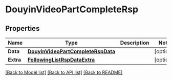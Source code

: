 # DouyinVideoPartCompleteRsp

## Properties

Name | Type | Description | Notes
------------ | ------------- | ------------- | -------------
**Data** | [**DouyinVideoPartCompleteRspData**](DouyinVideoPartCompleteRsp_data.md) |  | [optional] 
**Extra** | [**FollowingListRspDataExtra**](FollowingListRsp_data_extra.md) |  | [optional] 

[[Back to Model list]](../README.md#documentation-for-models) [[Back to API list]](../README.md#documentation-for-api-endpoints) [[Back to README]](../README.md)


